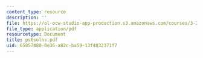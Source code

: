 ```yaml
---
content_type: resource
description: ''
file: https://ol-ocw-studio-app-production.s3.amazonaws.com/courses/3-20-materials-at-equilibrium-sma-5111-fall-2003/658574800e36a82cba5913f4832371f7_ps6solns.pdf
file_type: application/pdf
resourcetype: Document
title: ps6solns.pdf
uid: 65857480-0e36-a82c-ba59-13f4832371f7
---
```

